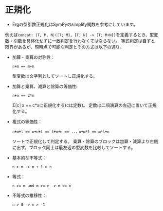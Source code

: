 # 正規化

* Ergの型引数正規化はSymPyのsimplify関数を参考にしています。

例えば`concat: |T, M, N|([T; M], [T; N] -> [T; M+N])`を定義するとき、型変数・引数を具体化せずに一致判定を行わなくてはならない。
等式判定は自ずと限界があるが、現時点で可能な判定とその方式は以下の通り。

* 加算・乗算の対称性：

  `n+m == m+n`

  型変数は文字列としてソートし正規化する。

* 加算と乗算、減算と除算の等価性:

  `n+n == 2*n`

  Σ[c] x == c*xに正規化する(cは定数)。
  定数は二項演算の左辺に置いて正規化する。

* 複式の等価性：

  `n+m+l == m+n+l == l+m+n == ...`
  `n+m*l == m*l+n`

  ソートで正規化して判定する。
  乗算・除算のブロックは加算・減算より左側に出す。ブロック同士は最左辺の型変数を比較してソートする。

* 基本的な不等式：

  `n > m -> m + 1 > n`

* 等式：

  `n >= m and m >= n -> m == n`

* 不等式の推移性：

  `n > 0 -> n > -1`
